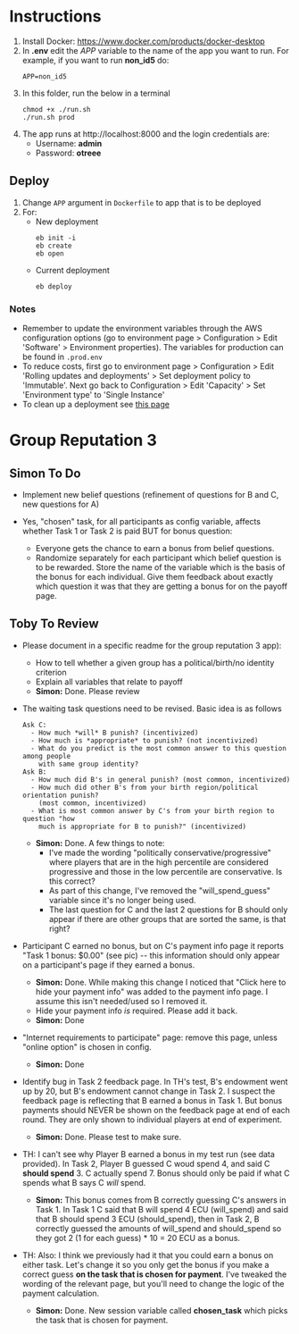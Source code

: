# Instructions

1. Install Docker: https://www.docker.com/products/docker-desktop
2. In **.env** edit the *APP* variable to the name of the app you want to run.
   For example, if you want to run **non_id5** do:
   ```
   APP=non_id5
   ```
3. In this folder, run the below in a terminal
   ```
   chmod +x ./run.sh
   ./run.sh prod
   ```
4. The app runs at http://localhost:8000 and the login credentials are:
	- Username: **admin**
	- Password: **otreee**

## Deploy

1. Change `APP` argument in `Dockerfile` to app that is to be deployed
2. For:
   - New deployment
     ```
     eb init -i
     eb create
     eb open
     ```
   - Current deployment
     ```
     eb deploy
     ```

### Notes

- Remember to update the environment variables through the AWS
  configuration options (go to environment page > Configuration > Edit
  'Software' > Environment properties). The variables for production can be
  found in `.prod.env`
- To reduce costs, first go to environment page > Configuration > Edit
  'Rolling updates and deployments' > Set deployment policy to 'Immutable'.
  Next go back to Configuration > Edit 'Capacity' > Set 'Environment type'
  to 'Single Instance'
- To clean up a deployment see [this page](https://docs.aws.amazon.com/elasticbeanstalk/latest/dg/GettingStarted.Cleanup.html)

# Group Reputation 3

## Simon To Do

- Implement new belief questions (refinement of questions for B and C, new
  questions for A)

- Yes, "chosen" task, for all participants as config variable, affects whether
  Task 1 or Task 2 is paid BUT for bonus question: 
  - Everyone gets the chance to earn a bonus from belief questions.
  - Randomize separately for each participant which belief question is to be
    rewarded. Store the name of the variable which is the basis of the bonus
    for each individual. Give them feedback about exactly which question it was
    that they are getting a bonus for on the payoff page.

## Toby To Review

- Please document in a specific readme for the group reputation 3 app):
	- How to tell whether a given group has a political/birth/no identity
    criterion
	- Explain all variables that relate to payoff
	- **Simon:** Done. Please review

- The waiting task questions need to be revised. Basic idea is as follows
  ```
  Ask C:
    - How much *will* B punish? (incentivized)
    - How much is *appropriate* to punish? (not incentivized) 
    - What do you predict is the most common answer to this question among people
      with same group identity?
  Ask B: 
    - How much did B's in general punish? (most common, incentivized)
    - How much did other B's from your birth region/political orientation punish?
      (most common, incentivized)
    - What is most common answer by C's from your birth region to question "how
      much is appropriate for B to punish?" (incentivized)
  ```
	- **Simon:** Done. A few things to note: 
		- I've made the wording "politically conservative/progressive" where
      players that are in the high percentile are considered progressive and
      those in the low percentile are conservative. Is this correct? 
		- As part of this change, I've removed the "will_spend_guess" variable
      since it's no longer being used.
		- The last question for C and the last 2 questions for B should only
      appear if there are other groups that are sorted the same, is that right?

- Participant C earned no bonus, but on C's payment info page it reports "Task
  1 bonus: $0.00" (see pic) -- this information should only appear on a
  participant's page if they earned a bonus.
    - **Simon:** Done. While making this change I noticed that "Click here to hide
      your payment info" was added to the payment info page. I assume this
      isn't needed/used so I removed it.
    - Hide your payment info *is* required. Please add it back.
    - **Simon:** Done

- "Internet requirements to participate" page: remove this page, unless "online
  option" is chosen in config.
	- **Simon:** Done

- Identify bug in Task 2 feedback page. In TH's test, B's endowment went up by
  20, but B's endowment cannot change in Task 2. I suspect the feedback page is
  reflecting that B earned a bonus in Task 1. But bonus payments should NEVER
  be shown on the feedback page at end of each round. They are only shown to
  individual players at end of experiment.
    - **Simon:** Done. Please test to make sure.

- TH: I can't see why Player B earned a bonus in my test run (see data
  provided). In Task 2, Player B guessed C woud spend 4, and said C **should
  spend** 3. C actually spend 7. Bonus should only be paid if what C spends
  what B says C *will* spend.
    - **Simon:** This bonus comes from B correctly guessing C's answers in Task 1.
      In Task 1 C said that B will spend 4 ECU (will_spend) and said that B
      should spend 3 ECU (should_spend), then in Task 2, B correctly guessed
      the amounts of will_spend and should_spend so they got 2 (1 for each
      guess) * 10 = 20 ECU as a bonus.

- TH: Also: I think we previously had it that you could earn a bonus on either
  task. Let's change it so you only get the bonus if you make a correct guess
  **on the task that is chosen for payment**. I've tweaked the wording of the
  relevant page, but you'll need to change the logic of the payment calculation.
    - **Simon:** Done. New session variable called **chosen_task** which picks the
      task that is chosen for payment.

